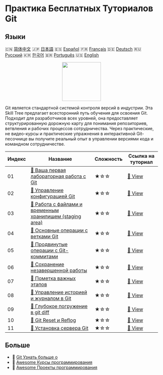 # Практика Бесплатных Туториалов Git

## Языки

🇨🇳 [简体中文](README_zh.md) 🇯🇵 [日本語](README_ja.md) 🇪🇸 [Español](README_es.md) 🇫🇷 [Français](README_fr.md) 🇩🇪 [Deutsch](README_de.md) 🇷🇺 [Русский](README_ru.md) 🇰🇷 [한국어](README_ko.md) 🇧🇷 [Português](README_pt.md) 🇺🇸 [English](README.md) 

<div align="center">
<img width="128px" src="https://file.labex.io/path/mlkFQS0wjouP.png">
</div>

Git является стандартной системой контроля версий в индустрии. Эта Skill Tree предлагает всесторонний путь обучения для освоения Git. Подходит для разработчиков всех уровней, она предоставляет структурированную дорожную карту для понимания репозиториев, ветвления и рабочих процессов сотрудничества. Через практические, не видео-курсы и практические упражнения в интерактивной Git-песочнице вы получите реальный опыт в управлении версиями кода и командном сотрудничестве.

|   Индекс | Название                                                                                                                                  | Сложность   | Ссылка на туториал                                                                      |
|----------|-------------------------------------------------------------------------------------------------------------------------------------------|-------------|-----------------------------------------------------------------------------------------|
|       01 | [📖 Ваша первая лабораторная работа с Git](https://labex.io/ru/tutorials/git-your-first-git-lab-92739)                                    | ★☆☆         | [🔗 View](https://labex.io/ru/tutorials/git-your-first-git-lab-92739)                   |
|       02 | [📖 Управление конфигурацией Git](https://labex.io/ru/tutorials/git-git-config-management-385164)                                         | ★☆☆         | [🔗 View](https://labex.io/ru/tutorials/git-git-config-management-385164)               |
|       03 | [📖 Работа с файлами и временным хранилищем (staging area)](https://labex.io/ru/tutorials/git-working-with-files-and-staging-area-387457) | ★☆☆         | [🔗 View](https://labex.io/ru/tutorials/git-working-with-files-and-staging-area-387457) |
|       04 | [📖 Основные операции с ветками Git](https://labex.io/ru/tutorials/git-git-branch-basic-operations-385163)                                | ★☆☆         | [🔗 View](https://labex.io/ru/tutorials/git-git-branch-basic-operations-385163)         |
|       05 | [📖 Продвинутые операции с Git-коммитами](https://labex.io/ru/tutorials/git-advanced-git-commit-operations-387471)                        | ★☆☆         | [🔗 View](https://labex.io/ru/tutorials/git-advanced-git-commit-operations-387471)      |
|       06 | [📖 Сохранение незавершенной работы](https://labex.io/ru/tutorials/git-saving-work-in-progress-387492)                                    | ★☆☆         | [🔗 View](https://labex.io/ru/tutorials/git-saving-work-in-progress-387492)             |
|       07 | [📖 Пометка важных этапов](https://labex.io/ru/tutorials/git-marking-important-milestones-387493)                                         | ★☆☆         | [🔗 View](https://labex.io/ru/tutorials/git-marking-important-milestones-387493)        |
|       08 | [📖 Управление историей и журналом в Git](https://labex.io/ru/tutorials/git-git-history-and-log-management-387490)                        | ★☆☆         | [🔗 View](https://labex.io/ru/tutorials/git-git-history-and-log-management-387490)      |
|       09 | [📖 Глубокое погружение в git diff](https://labex.io/ru/tutorials/git-git-diff-deep-dive-387489)                                          | ★☆☆         | [🔗 View](https://labex.io/ru/tutorials/git-git-diff-deep-dive-387489)                  |
|       10 | [📖 Git Reset и Reflog](https://labex.io/ru/tutorials/git-git-reset-and-reflog-387491)                                                    | ★☆☆         | [🔗 View](https://labex.io/ru/tutorials/git-git-reset-and-reflog-387491)                |
|       11 | [📖 Установка сервера Git](https://labex.io/ru/tutorials/git-installing-a-git-server-299593)                                              | ★☆☆         | [🔗 View](https://labex.io/ru/tutorials/git-installing-a-git-server-299593)             |

## Больше

- 🔗 [Git Узнать больше о](https://labex.io/ru/skilltrees/git)
- 🔗 [Awesome Курсы программирования](https://github.com/labex-labs/awesome-programming-courses)
- 🔗 [Awesome Проекты программирования](https://github.com/labex-labs/awesome-programming-projects)


